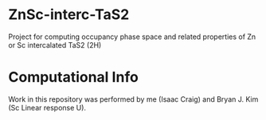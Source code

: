 # ZnSc-interc-TaS2
Project for computing occupancy phase space and related properties of Zn or Sc intercalated TaS2 (2H)

# Computational Info
Work in this repository was performed by me (Isaac Craig) and Bryan J. Kim (Sc Linear response U).
